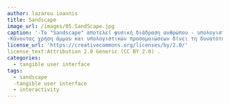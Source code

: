 ```yaml
---
author: lazarou ioannis
title: Sandscape
image_url: /images/05.SandScape.jpg
caption: '-Το "Sandscape" αποτελεί φυσική διάδραση ανθρώπου - υπολογιστή. 
-Κάνοντας χρήση άμμου και υπολογιστικών προσομοιώσεων δίνει τη δυνατότητα στο χρήστη να απεικονίσει τις υψομετρικές διακυμάνεις του εδάφους.  '
license_url: 'https://creativecommons.org/licenses/by/2.0/'
license_text:Attribution 2.0 Generic (CC BY 2.0) .  
categories:
  - tangible user interface
tags:
  - sandscape
  -tangible user interface
  - interactivity
---
```

